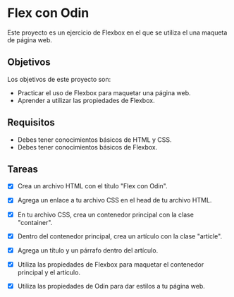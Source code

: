 # Flex con Odin

Este proyecto es un ejercicio de Flexbox en el que se utiliza el una maqueta de página web.

## Objetivos

Los objetivos de este proyecto son:

* Practicar el uso de Flexbox para maquetar una página web.
* Aprender a utilizar las propiedades de Flexbox.


## Requisitos

* Debes tener conocimientos básicos de HTML y CSS.
* Debes tener conocimientos básicos de Flexbox.

## Tareas

* [x] Crea un archivo HTML con el título "Flex con Odin".
* [x] Agrega un enlace a tu archivo CSS en el head de tu archivo HTML.
* [x] En tu archivo CSS, crea un contenedor principal con la clase "container".
* [x] Dentro del contenedor principal, crea un artículo con la clase "article".
* [x] Agrega un título y un párrafo dentro del artículo.
* [x] Utiliza las propiedades de Flexbox para maquetar el contenedor principal y el artículo.
* [x] Utiliza las propiedades de Odin para dar estilos a tu página web.

